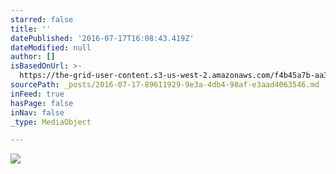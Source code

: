 ```yaml
---
starred: false
title: ''
datePublished: '2016-07-17T16:08:43.419Z'
dateModified: null
author: []
isBasedOnUrl: >-
  https://the-grid-user-content.s3-us-west-2.amazonaws.com/f4b45a7b-aa33-4819-9690-f0f4d99a5d2e.jpg
sourcePath: _posts/2016-07-17-89611929-9e3a-4db4-98af-e3aad4063546.md
inFeed: true
hasPage: false
inNav: false
_type: MediaObject

---
```

![](https://the-grid-user-content.s3-us-west-2.amazonaws.com/f4b45a7b-aa33-4819-9690-f0f4d99a5d2e.jpg)